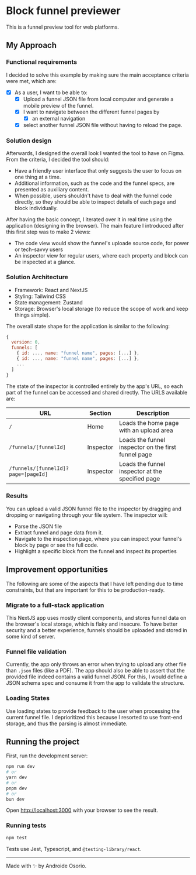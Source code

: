 # Block funnel previewer

This is a funnel preview tool for web platforms.

## My Approach

### Functional requirements

I decided to solve this example by making sure the main acceptance criteria were met, which are:

- [x] As a user, I want to be able to:
  - [x] Upload a funnel JSON file from local computer and generate a mobile preview of the funnel.
  - [x] I want to navigate between the different funnel pages by
    - [x] an external navigation
  - [x] select another funnel JSON file without having to reload the page.

### Solution design

Afterwards, I designed the overall look I wanted the tool to have on Figma. From the criteria, I decided the tool should:

- Have a friendly user interface that only suggests the user to focus on one thing at a time.
- Additional information, such as the code and the funnel specs, are presented as auxiliary content.
- When possible, users shouldn't have to deal with the funnel code directly, so they should be able to inspect details of each page and block individually.

After having the basic concept, I iterated over it in real time using the application (designing in the browser). The main feature I introduced after this first step was to make 2 views:

- The code view would show the funnel's uploade source code, for power or tech-savvy users
- An inspector view for regular users, where each property and block can be inspected at a glance.

### Solution Architecture

- Framework: React and NextJS
- Styling: Tailwind CSS
- State management: Zustand
- Storage: Browser's local storage (to reduce the scope of work and keep things simple).

The overall state shape for the application is similar to the following:

```js
{
  version: 0,
  funnels: [
    { id: ..., name: "funnel name", pages: [...] },
    { id: ..., name: "funnel name", pages: [...] },
    ...
  ]
}
```

The state of the inspector is controlled entirely by the app's URL, so each part of the funnel can be accessed and shared directly. The URLS available are:

| URL                                 | Section   | Description                                         |
| ----------------------------------- | --------- | --------------------------------------------------- |
| `/`                                 | Home      | Loads the home page with an upload area             |
| `/funnels/[funnelId]`               | Inspector | Loads the funnel inspector on the first funnel page |
| `/funnels/[funnelId]?page=[pageId]` | Inspector | Loads the funnel inspector at the specified page    |

### Results

You can upload a valid JSON funnel file to the inspector by dragging and dropping or navigating through your file system. The inspector will:

- Parse the JSON file
- Extract funnel and page data from it.
- Navigate to the inspection page, where you can inspect your funnel's block by page or see the full code.
- Highlight a specific block from the funnel and inspect its properties

## Improvement opportunities

The following are some of the aspects that I have left pending due to time constraints, but that are important for this to be production-ready.

### Migrate to a full-stack application

This NextJS app uses mostly client components, and stores funnel data on the browser's local storage, which is flaky and insecure. To have better security and a better experience, funnels should be uploaded and stored in some kind of server.

### Funnel file validation

Currently, the app only throws an error when trying to upload any other file than `.json` files (like a PDF). The app should also be able to assert that the provided file indeed contains a valid funnel JSON. For this, I would define a JSON schema spec and consume it from the app to validate the structure.

### Loading States

Use loading states to provide feedback to the user when processing the current funnel file. I deprioritized this because I resorted to use front-end storage, and thus the parsing is almost immediate.

## Running the project

First, run the development server:

```bash
npm run dev
# or
yarn dev
# or
pnpm dev
# or
bun dev
```

Open [http://localhost:3000](http://localhost:3000) with your browser to see the result.

### Running tests

```bash
npm test
```

Tests use Jest, Typescript, and `@testing-library/react`.

---

Made with ✨ by Androide Osorio.
